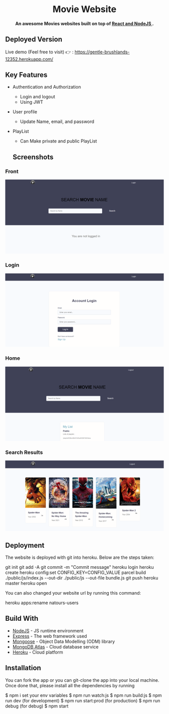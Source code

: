 <h1 align="center">
  Movie Website
  <br>
</h1>

<h4 align="center">An awesome Movies websites built on top of <a href="https://nodejs.org/en/" target="_blank"> React and NodeJS </a>.</h4>

## Deployed Version
Live demo (Feel free to visit) 👉 : https://gentle-brushlands-12352.herokuapp.com/


## Key Features

* Authentication and Authorization
  - Login and logout
  - Using JWT 
* User profile
  - Update Name, email, and password
* PlayList
  - Can Make private and public PlayList


  ## Screenshots

### Front
![Front](https://github.com/Vishwkarma/MoviesWebsite/blob/main/ScreenShot/Front.png?raw=true)

### Login
![Login](https://github.com/Vishwkarma/MoviesWebsite/blob/main/ScreenShot/Signup.png?raw=true)

### Home
![Home](https://github.com/Vishwkarma/MoviesWebsite/blob/main/ScreenShot/Home.png?raw=true)

### Search Results
![Search Results](https://github.com/Vishwkarma/MoviesWebsite/blob/main/ScreenShot/Search.png?raw=true)


## Deployment
The website is deployed with git into heroku. Below are the steps taken:

git init
git add -A
git commit -m "Commit message"
heroku login
heroku create
heroku config:set CONFIG_KEY=CONFIG_VALUE
parcel build ./public/js/index.js --out-dir ./public/js --out-file bundle.js
git push heroku master
heroku open

You can also changed your website url by running this command:

heroku apps:rename natours-users



## Build With

* [NodeJS](https://nodejs.org/en/) - JS runtime environment
* [Express](http://expressjs.com/) - The web framework used
* [Mongoose](https://mongoosejs.com/) - Object Data Modelling (ODM) library
* [MongoDB Atlas](https://www.mongodb.com/cloud/atlas) - Cloud database service
* [Heroku](https://www.heroku.com/) - Cloud platform


## Installation
You can fork the app or you can git-clone the app into your local machine. Once done that, please install all the
dependencies by running

$ npm i
set your env variables
$ npm run watch:js
$ npm run build:js
$ npm run dev (for development)
$ npm run start:prod (for production)
$ npm run debug (for debug)
$ npm start
